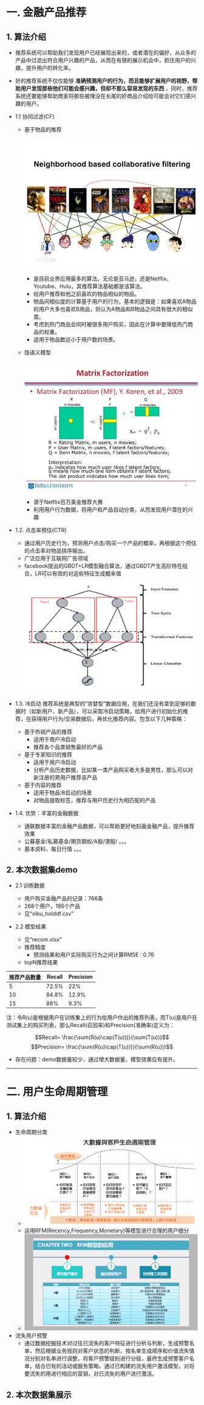 
# 一. 金融产品推荐

## 1. 算法介绍
  - 推荐系统可以帮助我们发现用户已经展现出来的，或者潜在的偏好，从众多的产品中过滤出符合用户兴趣的产品，从而在有限的展示机会中，抓住用户的兴趣，提升用户的转化率。
  - 好的推荐系统不仅仅能够 **准确预测用户的行为，而且能够扩展用户的视野，帮助用户发现那些他们可能会感兴趣，但却不那么容易发现的东西** 。同时，推荐系统还要能够帮助商家将那些被埋没在长尾的好商品介绍给可能会对它们感兴趣的用户。

- 1.1 协同过滤(CF)

    - 基于物品的推荐

         ![CF](CF.png)

        - 是目前业界应用最多的算法，无论是亚马逊，还是Netflix、Youtube、Hulu，其推荐算法基础都是该算法。
        - 给用户推荐和他之前喜欢的物品相似的物品。
        - 物品间相似度的计算基于用户的行为，基本的逻辑是：如果喜欢A物品的用户大多也喜欢B用品，则认为A物品和B物品之间具有很大的相似度。
        - 考虑到热门商品会同时被很多用户购买，因此在计算中要降低热门商品的权重。
        - 适用于物品数远小于用户数的场景。

    - 隐语义模型

        ![MF](mf.jpg)

        - 源于Netflix百万美金推荐大赛
        - 利用用户行为数据，将用户和产品自动分类，从而发现用户潜在的兴趣

- 1.2. 点击率预估(CTR)
    - 通过用户历史行为，预测用户点击/购买一个产品的概率，再根据这个预估的点击率对物品排序输出。
    - 广泛应用于互联网广告领域
    - facebook提出的GBDT+LR模型融合算法，通过GBDT产生高阶特在组合，LR可以有效的对这些特征生成概率值
    ![GBDT+LR](gbdt+lr.png)

- 1.3. 冷启动
    推荐系统是典型的“贪婪型”数据应用，在我们还没有拿到足够的数据时（如新用户、新产品），可以采取冷启动策略，给用户进行初始化的推荐，在获得用户行为/交易数据后，再优化推荐内容。包含以下几种策略：
    - 基于热销产品的推荐
        - 适用于用户冷启动
        - 推荐各个品类销售最好的产品
    - 基于专家知识的推荐
        - 适用于用户冷启动
        - 分析产品历史数据，比如某一类产品购买者大多是男性，那么可以对新注册的男用户推荐该产品
    - 基于内容的推荐
        - 适用于物品冷启动的场景
        - 对物品提取标签，推荐与用户历史行为相匹配的产品

- 1.4. 优势：丰富的金融数据 
    - 通联数据丰富的金融产品数据，可以帮助更好地刻画金融产品，提升推荐效果
    - 公募基金/私募基金/期货期权/A股/港股/ 。。。
    - 基本资料、每日行情 。。。

## 2. 本次数据集demo

- 2.1 训练数据
    - 用户购买金融产品的记录：766条
    - 268个用户，186个产品
    - 见“xibu_holddf.csv”

- 2.2 模型结果
    - 见“recom.xlsx”
    - 推荐精度
        - 预测结果和用户实际购买行为之间计算RMSE : 0.76
    - topN推荐结果

| 推荐产品数量 | Recall | Precision |
| ------ | ------ | ------ |
| 5 | 72.5% | 22% |
| 10 | 84.8% | 12.9% |
| 15 | 88% | 9.3% |

注：令R(u)是根据用户在训练集上的行为给用户作出的推荐列表，而T(u)是用户在测试集上的购买列表，那么Recall(召回率)和Precision(准确率)定义为：

$$Recall= \frac{\sum(R(u)\cap(T(u)))}{\sum(T(u))}$$
$$Precision= \frac{\sum(R(u)\cap(T(u)))}{\sum(R(u))}$$

- 存在问题：demo数据量较少，通过增大数据量，模型效果应有提升。



---
# 二. 用户生命周期管理
## 1. 算法介绍
- 生命周期分类
    - ![用户生命周期](用户生命周期.png)
    - 运用RFM(Recency,Frequency,Monetary)等模型进行合理的用户细分
    - ![RFM](RFM.png)
- 流失用户预警
    - 通过数据挖掘技术对过往已流失的客户特征进行分析与判断，生成预警名单，然后根据业务规则对客户状态的判断，按名单生成顺序和价值流失情况分别对名单进行调整，将客户预警级别进行分级，最终生成预警客户名单。结合已有的活动或服务策略，通过已构建的流失用户激活模型，对将要流失的用进行相应的营销，对已流失的用户进行激活。

## 2. 本次数据集展示